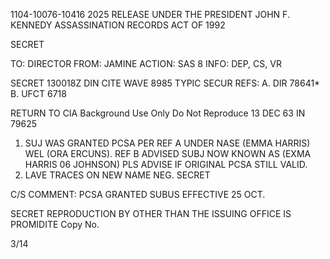 1104-10076-10416 2025 RELEASE UNDER THE PRESIDENT JOHN F. KENNEDY ASSASSINATION RECORDS ACT OF 1992

SECRET

TO: DIRECTOR
FROM: JAMINE
ACTION: SAS 8
INFO: DEP, CS, VR

SECRET 130018Z
DIN CITE WAVE 8985
TYPIC SECUR
REFS: A. DIR 78641*
B. UFCT 6718

RETURN TO CIA
Background Use Only
Do Not Reproduce
13 DEC 63 IN 79625

1. SUJ WAS GRANTED PCSA PER REF A UNDER NASE (EMMA HARRIS)
WEL (ORA ERCUNS). REF B ADVISED SUBJ NOW KNOWN AS (EXMA HARRIS 06
JOHNSON) PLS ADVISE IF ORIGINAL PCSA STILL VALID.
2. LAVE TRACES ON NEW NAME NEG.
SECRET

C/S COMMENT: PCSA GRANTED SUBUS EFFECTIVE 25 OCT.

SECRET
REPRODUCTION BY OTHER THAN THE ISSUING OFFICE IS PROMIDITE
Copy No.

3/14
